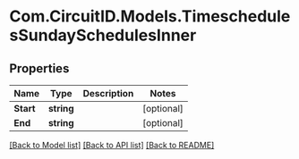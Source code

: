 
# Com.CircuitID.Models.TimeschedulesSundaySchedulesInner

## Properties

Name | Type | Description | Notes
------------ | ------------- | ------------- | -------------
**Start** | **string** |  | [optional] 
**End** | **string** |  | [optional] 

[[Back to Model list]](../README.md#documentation-for-models)
[[Back to API list]](../README.md#documentation-for-api-endpoints)
[[Back to README]](../README.md)

